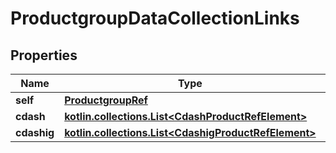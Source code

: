 
# ProductgroupDataCollectionLinks

## Properties
| Name | Type | Description | Notes |
| ------------ | ------------- | ------------- | ------------- |
| **self** | [**ProductgroupRef**](ProductgroupRef.md) |  |  [optional] |
| **cdash** | [**kotlin.collections.List&lt;CdashProductRefElement&gt;**](CdashProductRefElement.md) |  |  [optional] |
| **cdashig** | [**kotlin.collections.List&lt;CdashigProductRefElement&gt;**](CdashigProductRefElement.md) |  |  [optional] |



